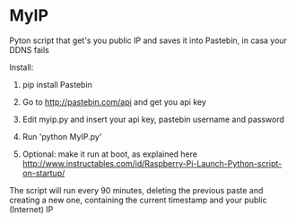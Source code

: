 # MyIP
Pyton script that get's you public IP and saves it into Pastebin, in casa your DDNS fails

Install:

1. pip install Pastebin

2. Go to http://pastebin.com/api and get you api key

3. Edit myip.py and insert your api key, pastebin username and password

4. Run 'python MyIP.py'

5. Optional: make it run at boot, as explained here http://www.instructables.com/id/Raspberry-Pi-Launch-Python-script-on-startup/


The script will run every 90 minutes, deleting the previous paste and creating a new one, containing the current timestamp
and your public (Internet) IP
